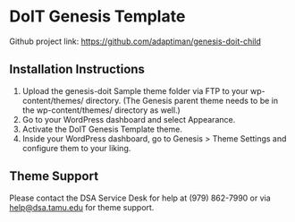 # DoIT Genesis Template

Github project link: https://github.com/adaptiman/genesis-doit-child

## Installation Instructions

1. Upload the genesis-doit Sample theme folder via FTP to your wp-content/themes/ directory. (The Genesis parent theme needs to be in the wp-content/themes/ directory as well.)
2. Go to your WordPress dashboard and select Appearance.
3. Activate the DoIT Genesis Template theme.
4. Inside your WordPress dashboard, go to Genesis > Theme Settings and configure them to your liking.

## Theme Support

Please contact the DSA Service Desk for help at (979) 862-7990 or via
help@dsa.tamu.edu for theme support.
